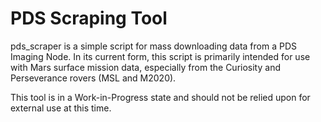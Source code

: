 # PDS Scraping Tool
pds_scraper is a simple script for mass downloading data from a PDS Imaging Node. In its current form, this script is primarily intended for use with Mars surface mission data, especially from the Curiosity and Perseverance rovers (MSL and M2020).

This tool is in a Work-in-Progress state and should not be relied upon for external use at this time.
